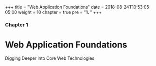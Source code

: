 +++
title = "Web Application Foundations"
date = 2018-08-24T10:53:05-05:00
weight = 10
chapter = true
pre = "<b>1. </b>"
+++

### Chapter 1

# Web Application Foundations

Digging Deeper into Core Web Technologies
